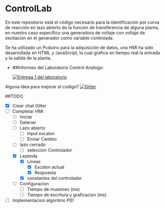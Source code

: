 # ControlLab

En este repositorio está el código necesario para la identificación por curva de reacción en lazo abierto de la función de transferencia de alguna planta, en nuestro caso específico una generadora de voltaje con voltaje de excitación en el generador como variable controlada.

Se ha utilizado un Pcduino para la adquisición de datos, una HMI ha sido desarrollada en HTML y JavaScript, la cual grafica en tiempo real la entrada y la salida de la planta.

- ##Informes del Laboratorio Control Análogo:

  [![Entrega 1 del laboratorio](https://img.shields.io/badge/Entrega_1-PDF-green.svg)](https://github.com/leyenda/ControlLab/blob/master/Entregas/Entrega1.pdf)

Alguna idea para mejorar el codigo?
[![Gitter](https://badges.gitter.im/Join%20Chat.svg)](https://gitter.im/leyenda/ControlLab?utm_source=badge&utm_medium=badge&utm_campaign=pr-badge&utm_content=body_badge)

##TODO
- [x] Crear chat Gitter
- [ ] Completar HMI
  - [ ] Iniciar
  - [ ] Detener
  - [ ] Lazo abierto
    - [ ] Input escalon
    - [ ] Enviar Cambio
  - [ ] lazo cerrado
    - [ ] seleccion Controlador
  - [x] Leyenda
    - [x] Lineas
      - [x] Escalon actual
      - [x] Respuesta
    - [x] constantes del controlador
  - [ ] Configuracion
    - [ ] Tiempo de muestreo (ms)
    - [ ] Tiempo de escritura y graficacion (ms)
- [ ] Implementacion algoritmo PID
